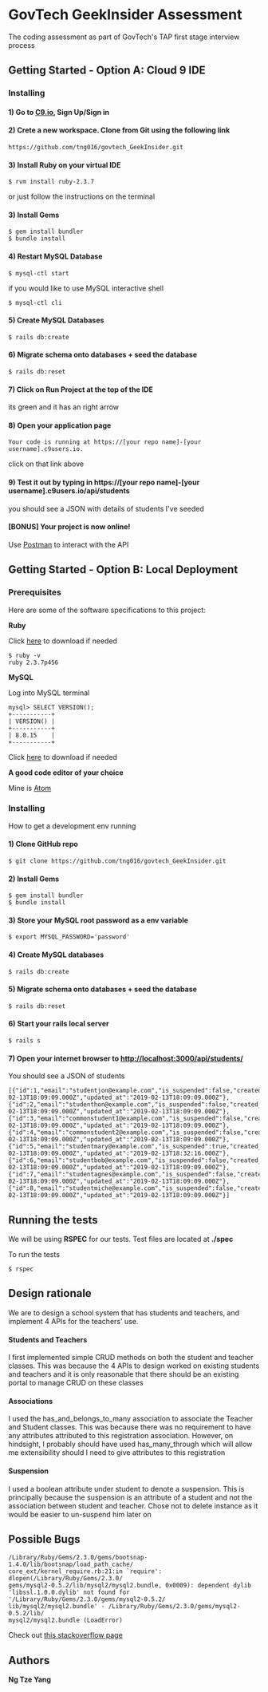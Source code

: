 # GovTech GeekInsider Assessment

The coding assessment as part of GovTech's TAP first stage interview process

## Getting Started - Option A: Cloud 9 IDE

### Installing

#### 1) Go to [C9.io](https://c9.io/), Sign Up/Sign in

#### 2) Crete a new workspace. Clone from Git using the following link
```
https://github.com/tng016/govtech_GeekInsider.git
```

#### 3) Install Ruby on your virtual IDE
```
$ rvm install ruby-2.3.7
```
or just follow the instructions on the terminal

#### 3) Install Gems
```
$ gem install bundler
$ bundle install
```

#### 4) Restart MySQL Database
```
$ mysql-ctl start
```
if you would like to use MySQL interactive shell
```
$ mysql-ctl cli
```

#### 5) Create MySQL Databases
```
$ rails db:create
```

#### 6) Migrate schema onto databases + seed the database
```
$ rails db:reset
```

#### 7) Click on Run Project at the top of the IDE
its green and it has an right arrow

#### 8) Open your application page
```
Your code is running at https://[your repo name]-[your username].c9users.io.
```
click on that link above

#### 9) Test it out by typing in https://[your repo name]-[your username].c9users.io/api/students
you should see a JSON with details of students I've seeded

#### [BONUS] Your project is now online!
Use [Postman](https://www.getpostman.com/) to interact with the API

## Getting Started - Option B: Local Deployment

### Prerequisites

Here are some of the software specifications to this project:

**Ruby**

Click [here](https://rubyinstaller.org/downloads/) to download if needed
```
$ ruby -v
ruby 2.3.7p456
```

**MySQL**

Log into MySQL terminal
```
mysql> SELECT VERSION();
+-----------+
| VERSION() |
+-----------+
| 8.0.15    |
+-----------+
```
Click [here](https://www.mysql.com/downloads/) to download if needed

**A good code editor of your choice**

Mine is [Atom](https://atom.io/)

### Installing

How to get a development env running

#### 1) Clone GitHub repo
```
$ git clone https://github.com/tng016/govtech_GeekInsider.git
```

#### 2) Install Gems
```
$ gem install bundler
$ bundle install
```

#### 3) Store your MySQL root password as a env variable
```
$ export MYSQL_PASSWORD='password'
```

#### 4) Create MySQL databases
```
$ rails db:create
```

#### 5) Migrate schema onto databases + seed the database
```
$ rails db:reset
```

#### 6) Start your rails local server
```
$ rails s
```

#### 7) Open your internet browser to [http://localhost:3000/api/students/](http://localhost:3000/api/students/)
You should see a JSON of students
```
[{"id":1,"email":"studentjon@example.com","is_suspended":false,"created_at":"2019-02-13T18:09:09.000Z","updated_at":"2019-02-13T18:09:09.000Z"},
{"id":2,"email":"studenthon@example.com","is_suspended":false,"created_at":"2019-02-13T18:09:09.000Z","updated_at":"2019-02-13T18:09:09.000Z"},
{"id":3,"email":"commonstudent1@example.com","is_suspended":false,"created_at":"2019-02-13T18:09:09.000Z","updated_at":"2019-02-13T18:09:09.000Z"},
{"id":4,"email":"commonstudent2@example.com","is_suspended":false,"created_at":"2019-02-13T18:09:09.000Z","updated_at":"2019-02-13T18:09:09.000Z"},
{"id":5,"email":"studentmary@example.com","is_suspended":true,"created_at":"2019-02-13T18:09:09.000Z","updated_at":"2019-02-13T18:32:16.000Z"},
{"id":6,"email":"studentbob@example.com","is_suspended":false,"created_at":"2019-02-13T18:09:09.000Z","updated_at":"2019-02-13T18:09:09.000Z"},
{"id":7,"email":"studentagnes@example.com","is_suspended":false,"created_at":"2019-02-13T18:09:09.000Z","updated_at":"2019-02-13T18:09:09.000Z"},
{"id":8,"email":"studentmiche@example.com","is_suspended":false,"created_at":"2019-02-13T18:09:09.000Z","updated_at":"2019-02-13T18:09:09.000Z"}]
```

## Running the tests

We will be using **RSPEC** for our tests.
Test files are located at **./spec**

To run the tests
```
$ rspec
```

## Design rationale

We are to design a school system that has students and teachers, and implement 4 APIs for the teachers' use.

#### Students and Teachers

I first implemented simple CRUD methods on both the student and teacher classes. This was because the 4 APIs to design worked on existing students and teachers and it is only reasonable that there should be an existing portal to manage CRUD on these classes

#### Associations

I used the has_and_belongs_to_many association to associate the Teacher and Student classes. This was because there was no requirement to have any attributes attributed to this registration association. However, on hindsight, I probably should have used has_many_through which will allow me extensibility should I need to give attributes to this registration

#### Suspension

I used a boolean attribute under student to denote a suspension. This is principally because the suspension is an attribute of a student and not the association between student and teacher. Chose not to delete instance as it would be easier to un-suspend him later on


## Possible Bugs

```
/Library/Ruby/Gems/2.3.0/gems/bootsnap-1.4.0/lib/bootsnap/load_path_cache/
core_ext/kernel_require.rb:21:in `require': dlopen(/Library/Ruby/Gems/2.3.0/
gems/mysql2-0.5.2/lib/mysql2/mysql2.bundle, 0x0009): dependent dylib
'libssl.1.0.0.dylib' not found for '/Library/Ruby/Gems/2.3.0/gems/mysql2-0.5.2/
lib/mysql2/mysql2.bundle' - /Library/Ruby/Gems/2.3.0/gems/mysql2-0.5.2/lib/
mysql2/mysql2.bundle (LoadError)
```

Check out [this stackoverflow page](https://stackoverflow.com/questions/51264240/rake-dbmigrate-error-with-mysql2-gem-library-not-loaded-libssl-1-0-0-dylib)

## Authors

**Ng Tze Yang**

